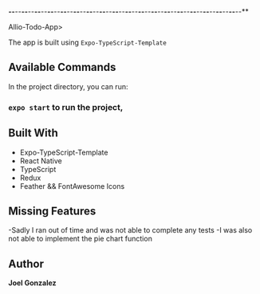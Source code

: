 **--**--**--**--**--**--**--**--**--**--**--**--**--**--**--**--**--**--**--**--**--**--**--**--**--**--**--**--**--**--**--**--**--**--**--**--**

Allio-Todo-App>

<Simple todo app>

The app is built using `Expo-TypeScript-Template`

## Available Commands

In the project directory, you can run:

### `expo start` to run the project,

## Built With

- Expo-TypeScript-Template
- React Native
- TypeScript
- Redux
- Feather && FontAwesome Icons

## Missing Features

-Sadly I ran out of time and was not able to complete any tests
-I was also not able to implement the pie chart function

## Author

**Joel Gonzalez**
